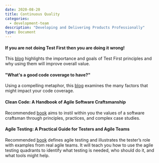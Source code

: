 ```yaml
---
date: 2020-08-20
title: Continuous Quality
categories:
  - development-team
description: "Developing and Delivering Products Professionally"
type: Document
---
```

#### If you are not doing Test First then you are doing it wrong!
This [blog](https://www.scrum.org/resources/blog/if-you-are-not-doing-test-first-then-you-are-doing-it-wrong) highlights the importance and goals of Test First principles and why using them will improve overall value.

#### "What's a good code coverage to have?"
Using a compelling metaphor, this [blog](https://www.scrum.org/resources/blog/whats-good-code-coverage-have) examines the many factors that might impact your code coverage.

#### Clean Code: A Handbook of Agile Software Craftsmanship
Recommended [book](https://www.oreilly.com/library/view/clean-code/9780136083238/) aims to instil within you the values of a software craftsman through principles, practices, and complex case studies.

#### Agile Testing: A Practical Guide for Testers and Agile Teams
Recommended [book](https://www.oreilly.com/library/view/agile-testing-a/9780321616944/) defines agile testing and illustrates the tester’s role with examples from real agile teams. It will teach you how to use the agile testing quadrants to identify what testing is needed, who should do it, and what tools might help.
